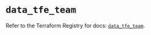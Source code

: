 # `data_tfe_team`

Refer to the Terraform Registry for docs: [`data_tfe_team`](https://registry.terraform.io/providers/hashicorp/tfe/0.62.0/docs/data-sources/team).
